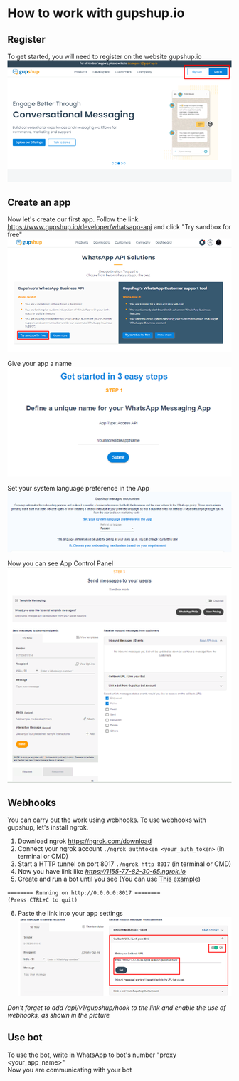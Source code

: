 # How to work with gupshup.io

## Register

To get started, you will need to register on the website gupshup.io<br>
![](https://raw.githubusercontent.com/dotX12/waio/master/docs/assets/images/gupshup_register.png "Register")

## Create an app
Now let's create our first app. Follow the link https://www.gupshup.io/developer/whatsapp-api and click "Try sandbox for free"<br>
![](https://raw.githubusercontent.com/dotX12/waio/master/docs/assets/images/gupshup_trysandbox.png "Try sandbox")

Give your app a name<br>
![](https://raw.githubusercontent.com/dotX12/waio/master/docs/assets/images/gupshup_appname.png "Give an app name")

Set your system language preference in the App<br>
![](https://raw.githubusercontent.com/dotX12/waio/master/docs/assets/images/gupshup_language.png "Language")

Now you can see App Control Panel<br>
![](https://raw.githubusercontent.com/dotX12/waio/master/docs/assets/images/gupshup_panel.png "Control panel")

## Webhooks
You can carry out the work using webhooks. To use webhooks with gupshup, let's install ngrok. 
1. Download ngrok https://ngrok.com/download
2. Connect your ngrok account `./ngrok authtoken <your_auth_token>` (in terminal or CMD)
3. Start a HTTP tunnel on port 8017 `./ngrok http 8017` (in terminal or CMD)
4. Now you have link like _https://1155-77-82-30-65.ngrok.io_
5. Create and run a bot until you see (You can use <a href="https://github.com/dotX12/waio/tree/master/examples/first_bot">This example</a>) <br>
```
======== Running on http://0.0.0.0:8017 ========
(Press CTRL+C to quit)
```
6. Paste the link into your app settings<br>
![](https://raw.githubusercontent.com/dotX12/waio/master/docs/assets/images/gupshup_webhook.png "Set webhook")

_Don't forget to add /api/v1/gupshup/hook to the link and enable the use of webhooks, as shown in the picture_

## Use bot
To use the bot, write in WhatsApp to bot's number "proxy <your_app_name>" <br>
Now you are communicating with your bot


